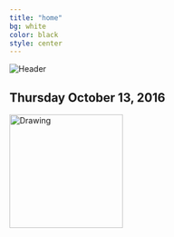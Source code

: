 ```yaml
---
title: "home"
bg: white
color: black
style: center
---
```


![Header](https://github.com/WCSD6/TheGreeleyBlendedLearningSummit/blob/gh-pages/img/Header1.png?raw=true)

## Thursday October 13, 2016


<a href="https://greeley.revtrak.net/tek9.asp?pg=RW_BlndLrnngSmmt" target="_blank">
   <img src="https://github.com/WCSD6/TheGreeleyBlendedLearningSummit/blob/gh-pages/img/Registersm.png?raw=true"alt="Drawing" style="width: 200px;"/>
</a>
